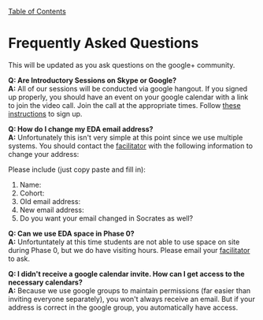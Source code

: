 [Table of Contents](readme.md)

# Frequently Asked Questions
This will be updated as you ask questions on the google+ community. 

**Q: Are Introductory Sessions on Skype or Google?**<br>
**A:** All of our sessions will be conducted via google hangout. If you signed up properly, you should have an event on your google calendar with a link to join the video call. Join the call at the appropriate times. Follow [these instructions](intro-gps-signup.md) to sign up. 

**Q: How do I change my EDA email address?** <br>
**A:** Unfortunately this isn't very simple at this point since we use multiple systems. You should contact the [facilitator](contact-and-support-list.md) with the following information to change your address: 

  Please include (just copy paste and fill in):
  
  1. Name:
  2. Cohort:
  3. Old email address:
  4. New email address:
  5. Do you want your email changed in Socrates as well? 

**Q: Can we use EDA space in Phase 0?** <br>
**A:** Unfortuntately at this time students are not able to use space on site during Phase 0, but we do have visiting hours. Please email your [facilitator](contact-and-support-list.md) to ask.

**Q: I didn't receive a google calendar invite. How can I get access to the necessary calendars?**<br>
**A:** Because we use google groups to maintain permissions (far easier than inviting everyone separately), you won't always receive an email. But if your address is correct in the google group, you automatically have access.

